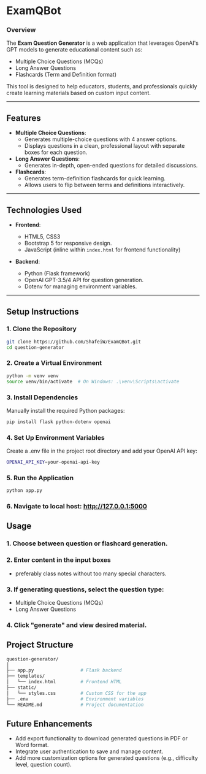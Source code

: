 # ExamQBot

### **Overview**
The **Exam Question Generator** is a web application that leverages OpenAI's GPT models to generate educational content such as:
- Multiple Choice Questions (MCQs)
- Long Answer Questions
- Flashcards (Term and Definition format)

This tool is designed to help educators, students, and professionals quickly create learning materials based on custom input content.

---

## **Features**
- **Multiple Choice Questions**:
  - Generates multiple-choice questions with 4 answer options.
  - Displays questions in a clean, professional layout with separate boxes for each question.
- **Long Answer Questions**:
  - Generates in-depth, open-ended questions for detailed discussions.
- **Flashcards**:
  - Generates term-definition flashcards for quick learning.
  - Allows users to flip between terms and definitions interactively.

---

## **Technologies Used**
- **Frontend**:
  - HTML5, CSS3
  - Bootstrap 5 for responsive design.
  - JavaScript (inline within `index.html` for frontend functionality)

- **Backend**:
  - Python (Flask framework)
  - OpenAI GPT-3.5/4 API for question generation.
  - Dotenv for managing environment variables.

---

## **Setup Instructions**

### **1. Clone the Repository**
```bash
git clone https://github.com/ShafeiW/ExamQBot.git
cd question-generator
```

### **2. Create a Virtual Environment**
```bash
python -m venv venv
source venv/bin/activate  # On Windows: .\venv\Scripts\activate
```


### **3. Install Dependencies**
Manually install the required Python packages:
```bash
pip install flask python-dotenv openai
```

### **4. Set Up Environment Variables**
Create a .env file in the project root directory and add your OpenAI API key:
```bash
OPENAI_API_KEY=your-openai-api-key
```

### **5. Run the Application**
```bash
python app.py 
```

### **6. Navigate to local host: http://127.0.0.1:5000**



## **Usage**

### **1. Choose between question or flashcard generation.**

### **2. Enter content in the input boxes**
- preferably class notes without too many special characters.

### **3. If generating questions, select the question type:**
- Multiple Choice Questions (MCQs)
- Long Answer Questions

### **4. Click "generate" and view desired material.**


## **Project Structure**
```bash
question-generator/
│
├── app.py                 # Flask backend
├── templates/
│   └── index.html         # Frontend HTML
├── static/
│   └── styles.css         # Custom CSS for the app
├── .env                   # Environment variables 
└── README.md              # Project documentation
```

## **Future Enhancements**
- Add export functionality to download generated questions in PDF or Word format.
- Integrate user authentication to save and manage content.
- Add more customization options for generated questions (e.g., difficulty level, question count).







